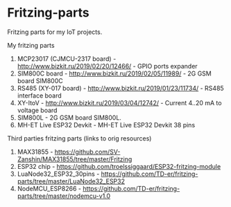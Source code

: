 # Fritzing-parts
Fritzing parts for my IoT projects.

My fritzing parts
1. MCP23017 (CJMCU-2317 board)  - http://www.bizkit.ru/2019/02/20/12466/ - GPIO ports expander
2. SIM800C board                - http://www.bizkit.ru/2019/02/05/11989/ - 2G GSM board SIM800C
3. RS485 (XY-017 board)         - http://www.bizkit.ru/2019/01/23/11734/ - RS485 interface board 
4. XY-ItoV                      - http://www.bizkit.ru/2019/03/04/12742/ - Current 4..20 mA to voltage board
5. SIM800L                      - 2G GSM board SIM800L.
6. MH-ET Live ESP32 Devkit      - MH-ET Live ESP32 Devkit 38 pins

Third parties fritzing parts (links to orig resources)
1. MAX31855                     - https://github.com/SV-Zanshin/MAX31855/tree/master/Fritzing
2. ESP32 chip                   - https://github.com/troelssiggaard/ESP32-fritzing-module
3. LuaNode32_ESP32_30pins       - https://github.com/TD-er/fritzing-parts/tree/master/LuaNode32_ESP32
4. NodeMCU_ESP8266              - https://github.com/TD-er/fritzing-parts/tree/master/nodemcu-v1.0
